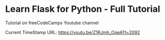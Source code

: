 # Learn Flask for Python - Full Tutorial

Tutorial on freeCodeCamps Youtube channel

Current TimeStamp URL: https://youtu.be/Z1RJmh_OqeA?t=2092
